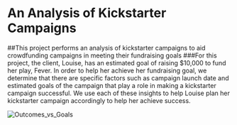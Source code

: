 # An Analysis of Kickstarter Campaigns
##This project performs an analysis of kickstarter campaigns to aid crowdfunding campaigns in meeting their fundraising goals 
###For this project, the client, Louise, has an estimated goal of raising $10,000 to fund her play, Fever. In order to help her achieve her fundraising goal, we determine that there are specific factors such as campaign launch date and estimated goals of the campaign that play a role in making a kickstarter campaign successful. We use each of these insights to help Louise plan her kickstarter campaign accordingly to help her achieve success. 

![Outcomes_vs_Goals](https://user-images.githubusercontent.com/75647359/101927410-13e96f80-3b9a-11eb-8c43-3f844ab82294.png)

